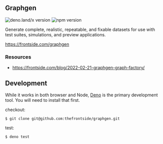 ## Graphgen

![deno.land/x version](https://img.shields.io/badge/deno.land/x-1.8.0-green.svg?logo=deno&labelColor=black)
![npm version](https://shields.io/npm/v/@frontside/graphgen)

Generate complete, realistic, repeatable, and fixable datasets for use with test
suites, simulations, and preview applications.

https://frontside.com/graphgen

### Resources

- https://frontside.com/blog/2022-02-21-graphgen-graph-factory/


## Development

While it works in both browser and Node, [Deno](https://deno.land) is
the primary development tool. You will need to install that first.

checkout:

```text
$ git clone git@github.com:thefrontside/graphgen.git
```

test:

``` text
$ deno test
```
